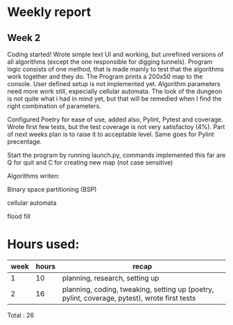 # Weekly report 
## Week 2

Coding started! Wrote simple text UI and working, but unrefined versions of all algorithms (except the one responsible for digging tunnels). Program logic consists of one method, that is made mainly to test that the algorithms work together and they do. The Program prints a 200x50 map to the console. User defined setup is not implemented yet. Algorithm parameters need more work still, especially cellular automata. The look of the dungeon is not quite what i had in mind yet, but that will be remedied when I find the right combination of parameters.

Configured Poetry for ease of use, added also, Pylint, Pytest and coverage. Wrote first few tests, but the test coverage is not very satisfactoy (4%). Part of next weeks plan is to raise it to acceptable level. Same goes for Pylint precentage.

Start the program by running launch.py, commands implemented this far are Q for quit and C for creating new map (not case sensitive) 

Algorithms writen:

Binary space partitioning (BSP)

cellular automata

flood fill


# Hours used:

 week | hours | recap
 ---- | ----- | -----
  1 | 10 | planning, research, setting up
  2 | 16 | planning, coding, tweaking, setting up (poetry, pylint, coverage, pytest), wrote first tests
Total : 26
